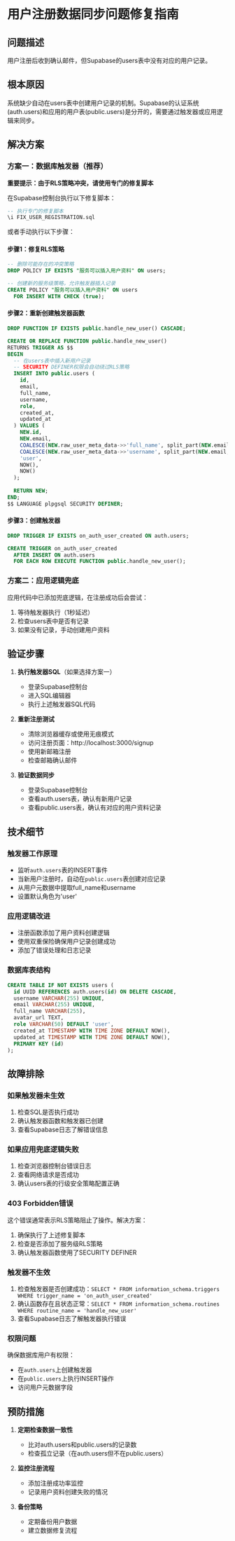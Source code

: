 # 用户注册数据同步问题修复指南

## 问题描述
用户注册后收到确认邮件，但Supabase的users表中没有对应的用户记录。

## 根本原因
系统缺少自动在users表中创建用户记录的机制。Supabase的认证系统(auth.users)和应用的用户表(public.users)是分开的，需要通过触发器或应用逻辑来同步。

## 解决方案

### 方案一：数据库触发器（推荐）

**重要提示：由于RLS策略冲突，请使用专门的修复脚本**

在Supabase控制台执行以下修复脚本：

```sql
-- 执行专门的修复脚本
\i FIX_USER_REGISTRATION.sql
```

或者手动执行以下步骤：

#### 步骤1：修复RLS策略
```sql
-- 删除可能存在的冲突策略
DROP POLICY IF EXISTS "服务可以插入用户资料" ON users;

-- 创建新的服务级策略，允许触发器插入记录
CREATE POLICY "服务可以插入用户资料" ON users
  FOR INSERT WITH CHECK (true);
```

#### 步骤2：重新创建触发器函数
```sql
DROP FUNCTION IF EXISTS public.handle_new_user() CASCADE;

CREATE OR REPLACE FUNCTION public.handle_new_user()
RETURNS TRIGGER AS $$
BEGIN
  -- 在users表中插入新用户记录
  -- SECURITY DEFINER权限会自动绕过RLS策略
  INSERT INTO public.users (
    id,
    email,
    full_name,
    username,
    role,
    created_at,
    updated_at
  ) VALUES (
    NEW.id,
    NEW.email,
    COALESCE(NEW.raw_user_meta_data->>'full_name', split_part(NEW.email, '@', 1)),
    COALESCE(NEW.raw_user_meta_data->>'username', split_part(NEW.email, '@', 1)),
    'user',
    NOW(),
    NOW()
  );
  
  RETURN NEW;
END;
$$ LANGUAGE plpgsql SECURITY DEFINER;
```

#### 步骤3：创建触发器
```sql
DROP TRIGGER IF EXISTS on_auth_user_created ON auth.users;

CREATE TRIGGER on_auth_user_created
  AFTER INSERT ON auth.users
  FOR EACH ROW EXECUTE FUNCTION public.handle_new_user();
```

### 方案二：应用逻辑兜底

应用代码中已添加兜底逻辑，在注册成功后会尝试：
1. 等待触发器执行（1秒延迟）
2. 检查users表中是否有记录
3. 如果没有记录，手动创建用户资料

## 验证步骤

1. **执行触发器SQL**（如果选择方案一）
   - 登录Supabase控制台
   - 进入SQL编辑器
   - 执行上述触发器SQL代码

2. **重新注册测试**
   - 清除浏览器缓存或使用无痕模式
   - 访问注册页面：http://localhost:3000/signup
   - 使用新邮箱注册
   - 检查邮箱确认邮件

3. **验证数据同步**
   - 登录Supabase控制台
   - 查看auth.users表，确认有新用户记录
   - 查看public.users表，确认有对应的用户资料记录

## 技术细节

### 触发器工作原理
- 监听`auth.users`表的INSERT事件
- 当新用户注册时，自动在`public.users`表创建对应记录
- 从用户元数据中提取full_name和username
- 设置默认角色为'user'

### 应用逻辑改进
- 注册函数添加了用户资料创建逻辑
- 使用双重保险确保用户记录创建成功
- 添加了错误处理和日志记录

### 数据库表结构
```sql
CREATE TABLE IF NOT EXISTS users (
  id UUID REFERENCES auth.users(id) ON DELETE CASCADE,
  username VARCHAR(255) UNIQUE,
  email VARCHAR(255) UNIQUE,
  full_name VARCHAR(255),
  avatar_url TEXT,
  role VARCHAR(50) DEFAULT 'user',
  created_at TIMESTAMP WITH TIME ZONE DEFAULT NOW(),
  updated_at TIMESTAMP WITH TIME ZONE DEFAULT NOW(),
  PRIMARY KEY (id)
);
```

## 故障排除

### 如果触发器未生效
1. 检查SQL是否执行成功
2. 确认触发器函数和触发器已创建
3. 查看Supabase日志了解错误信息

### 如果应用兜底逻辑失败
1. 检查浏览器控制台错误日志
2. 查看网络请求是否成功
3. 确认users表的行级安全策略配置正确

### 403 Forbidden错误
这个错误通常表示RLS策略阻止了操作。解决方案：
1. 确保执行了上述修复脚本
2. 检查是否添加了服务级RLS策略
3. 确认触发器函数使用了SECURITY DEFINER

### 触发器不生效
1. 检查触发器是否创建成功：`SELECT * FROM information_schema.triggers WHERE trigger_name = 'on_auth_user_created'`
2. 确认函数存在且状态正常：`SELECT * FROM information_schema.routines WHERE routine_name = 'handle_new_user'`
3. 查看Supabase日志了解触发器执行错误

### 权限问题
确保数据库用户有权限：
- 在`auth.users`上创建触发器
- 在`public.users`上执行INSERT操作
- 访问用户元数据字段

## 预防措施

1. **定期检查数据一致性**
   - 比对auth.users和public.users的记录数
   - 检查孤立记录（在auth.users但不在public.users）

2. **监控注册流程**
   - 添加注册成功率监控
   - 记录用户资料创建失败的情况

3. **备份策略**
   - 定期备份用户数据
   - 建立数据修复流程